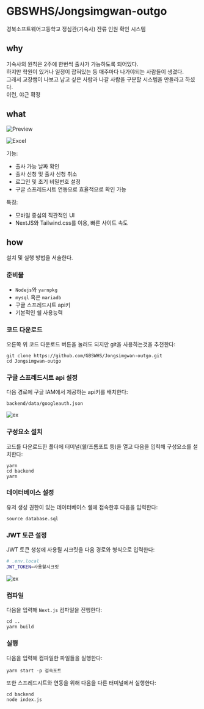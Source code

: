 # GBSWHS/Jongsimgwan-outgo
경북소프트웨어고등학교 정심관(기숙사) 잔류 인원 확인 시스템

## why
기숙사의 원칙은 2주에 한번씩 출사가 가능하도록 되어있다.\
하지만 학원이 있거나 일정이 잡혀있는 등 매주마다 나가야되는 사람들이 생겼다.\
그래서 교장쌤이 나보고 남고 싶은 사람과 나갈 사람을 구분할 시스템을 만들라고 하셨다.\
이런, 야근 확정

## what
![Preview](https://cdn.discordapp.com/attachments/812599432327069708/820201005580156928/Peek_2021-03-13_16-45.gif)

![Excel](https://cdn.discordapp.com/attachments/530043751901429762/820204142303772692/unknown.png)

기능:
* 출사 가능 날짜 확인
* 출사 신청 및 출사 신청 취소
* 로그인 및 초기 비밀번호 설정
* 구글 스프레드시트 연동으로 효율적으로 확인 가능

특징:
* 모바일 중심의 직관적인 UI
* NextJS와 Tailwind.css를 이용, 빠른 사이트 속도


## how
설치 및 실행 방법을 서술한다.

### 준비물
* `Nodejs`와 `yarnpkg`
* `mysql` 혹은 `mariadb`
* 구글 스프레드시트 api키
* 기본적인 쉘 사용능력

### 코드 다운로드
오른쪽 위 코드 다운로드 버튼을 눌러도 되지만 git을 사용하는것을 추천한다:
```
git clone https://github.com/GBSWHS/Jongsimgwan-outgo.git
cd Jongsimgwan-outgo
```

### 구글 스프레드시트 api 설정
다음 경로에 구글 IAM에서 제공하는 api키를 배치한다:
```
backend/data/googleauth.json
```

![ex](https://cdn.discordapp.com/attachments/530043751901429762/820207500527665152/unknown.png)

### 구성요소 설치
코드를 다운로드한 폴더에 터미널(쉘/프롬포트 등)을 열고 다음을 입력해 구성요소를 설치한다:
```
yarn
cd backend
yarn
```

### 데이터베이스 설정
유저 생성 권한이 있는 데이터베이스 쉘에 접속한후 다음을 입력한다:
```
source database.sql
```

### JWT 토큰 설정
JWT 토큰 생성에 사용될 시크릿을 다음 경로와 형식으로 입력한다:
```sh
# .env.local
JWT_TOKEN=사용할시크릿
```

![ex](https://cdn.discordapp.com/attachments/530043751901429762/820209944624103434/unknown.png)

### 컴파일
다음을 입력해 `Next.js` 컴파일을 진행한다:
```
cd ..
yarn build
```

### 실행
다음을 입력해 컴파일한 파일들을 실행한다:
```
yarn start -p 접속포트
```

또한 스프레드시트와 연동을 위해 다음을 다른 터미널에서 실행한다:
```
cd backend
node index.js
```
